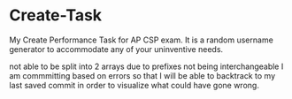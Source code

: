 # Create-Task
My Create Performance Task for AP CSP exam. It is a random username generator to accommodate any of your uninventive needs.

not able to be split into 2 arrays due to prefixes not being interchangeable
I am commmitting based on errors so that I will be able to backtrack to my last saved commit in order to visualize what could have gone wrong.
